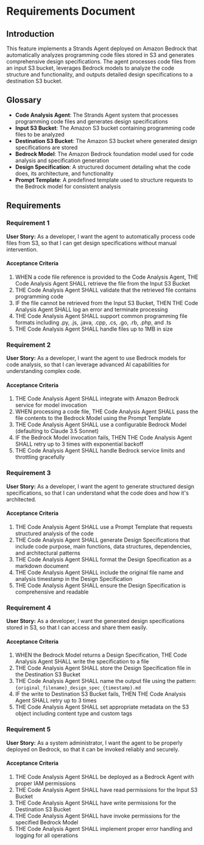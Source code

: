 # Requirements Document

## Introduction

This feature implements a Strands Agent deployed on Amazon Bedrock that automatically analyzes programming code files stored in S3 and generates comprehensive design specifications. The agent processes code files from an input S3 bucket, leverages Bedrock models to analyze the code structure and functionality, and outputs detailed design specifications to a destination S3 bucket.

## Glossary

- **Code Analysis Agent**: The Strands Agent system that processes programming code files and generates design specifications
- **Input S3 Bucket**: The Amazon S3 bucket containing programming code files to be analyzed
- **Destination S3 Bucket**: The Amazon S3 bucket where generated design specifications are stored
- **Bedrock Model**: The Amazon Bedrock foundation model used for code analysis and specification generation
- **Design Specification**: A structured document detailing what the code does, its architecture, and functionality
- **Prompt Template**: A predefined template used to structure requests to the Bedrock model for consistent analysis

## Requirements

### Requirement 1

**User Story:** As a developer, I want the agent to automatically process code files from S3, so that I can get design specifications without manual intervention.

#### Acceptance Criteria

1. WHEN a code file reference is provided to the Code Analysis Agent, THE Code Analysis Agent SHALL retrieve the file from the Input S3 Bucket
2. THE Code Analysis Agent SHALL validate that the retrieved file contains programming code
3. IF the file cannot be retrieved from the Input S3 Bucket, THEN THE Code Analysis Agent SHALL log an error and terminate processing
4. THE Code Analysis Agent SHALL support common programming file formats including .py, .js, .java, .cpp, .cs, .go, .rb, .php, and .ts
5. THE Code Analysis Agent SHALL handle files up to 1MB in size

### Requirement 2

**User Story:** As a developer, I want the agent to use Bedrock models for code analysis, so that I can leverage advanced AI capabilities for understanding complex code.

#### Acceptance Criteria

1. THE Code Analysis Agent SHALL integrate with Amazon Bedrock service for model invocation
2. WHEN processing a code file, THE Code Analysis Agent SHALL pass the file contents to the Bedrock Model using the Prompt Template
3. THE Code Analysis Agent SHALL use a configurable Bedrock Model (defaulting to Claude 3.5 Sonnet)
4. IF the Bedrock Model invocation fails, THEN THE Code Analysis Agent SHALL retry up to 3 times with exponential backoff
5. THE Code Analysis Agent SHALL handle Bedrock service limits and throttling gracefully

### Requirement 3

**User Story:** As a developer, I want the agent to generate structured design specifications, so that I can understand what the code does and how it's architected.

#### Acceptance Criteria

1. THE Code Analysis Agent SHALL use a Prompt Template that requests structured analysis of the code
2. THE Code Analysis Agent SHALL generate Design Specifications that include code purpose, main functions, data structures, dependencies, and architectural patterns
3. THE Code Analysis Agent SHALL format the Design Specification as a markdown document
4. THE Code Analysis Agent SHALL include the original file name and analysis timestamp in the Design Specification
5. THE Code Analysis Agent SHALL ensure the Design Specification is comprehensive and readable

### Requirement 4

**User Story:** As a developer, I want the generated design specifications stored in S3, so that I can access and share them easily.

#### Acceptance Criteria

1. WHEN the Bedrock Model returns a Design Specification, THE Code Analysis Agent SHALL write the specification to a file
2. THE Code Analysis Agent SHALL store the Design Specification file in the Destination S3 Bucket
3. THE Code Analysis Agent SHALL name the output file using the pattern: `{original_filename}_design_spec_{timestamp}.md`
4. IF the write to Destination S3 Bucket fails, THEN THE Code Analysis Agent SHALL retry up to 3 times
5. THE Code Analysis Agent SHALL set appropriate metadata on the S3 object including content type and custom tags

### Requirement 5

**User Story:** As a system administrator, I want the agent to be properly deployed on Bedrock, so that it can be invoked reliably and securely.

#### Acceptance Criteria

1. THE Code Analysis Agent SHALL be deployed as a Bedrock Agent with proper IAM permissions
2. THE Code Analysis Agent SHALL have read permissions for the Input S3 Bucket
3. THE Code Analysis Agent SHALL have write permissions for the Destination S3 Bucket
4. THE Code Analysis Agent SHALL have invoke permissions for the specified Bedrock Model
5. THE Code Analysis Agent SHALL implement proper error handling and logging for all operations